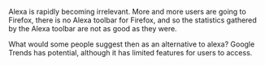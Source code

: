 Alexa is rapidly becoming irrelevant. More and more users are going to Firefox, there is no Alexa toolbar for Firefox, and so the statistics gathered by the Alexa toolbar are not as good as they were.

What would some people suggest then as an alternative to alexa? Google Trends has potential, although it has limited features for users to access.

